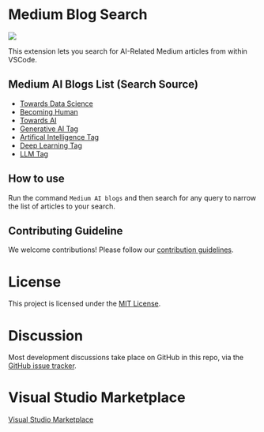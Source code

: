 

# Medium Blog Search

![](https://raw.githubusercontent.com/souyang/search-medium-ai-blog/main/images/demo.gif)

This extension lets you search for AI-Related Medium articles from within VSCode. 

## Medium AI Blogs List (Search Source)

- [Towards Data Science](https://medium.com/feed/@towardsdatascience)
- [Becoming Human](https://becominghuman.ai/feed)
- [Towards AI](https://medium.com/feed/@towardsai)
- [Generative AI Tag](https://medium.com/feed/tag/generative-ai)
- [Artifical Intelligence Tag](https://medium.com/feed/tag/artificial-intelligence)
- [Deep Learning Tag](https://medium.com/feed/tag/deep-learning)
- [LLM Tag](https://medium.com/feed/tag/llm)

## How to use
Run the command `Medium AI blogs` and then search for any query to narrow the list of articles to your search.

## Contributing Guideline
We welcome contributions! Please follow our [contribution guidelines](.github/CONTRIBUTING.md).

# License
This project is licensed under the [MIT License](https://opensource.org/license/mit).

# Discussion
Most development discussions take place on GitHub in this repo, via the [GitHub issue tracker](https://github.com/souyang/search-medium-ai-blog/issues).

# Visual Studio Marketplace
[Visual Studio Marketplace](https://marketplace.visualstudio.com/items?itemName=souyang.search-medium-ai-blog)
